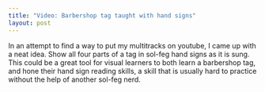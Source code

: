 ```yaml
---
title: "Video: Barbershop tag taught with hand signs"
layout: post
---
```


In an attempt to find a way to put my multitracks on youtube, I came up with a neat idea. Show all four parts of a tag in sol-feg hand signs as it is sung. This could be a great tool for visual learners to both learn a barbershop tag, and hone their hand sign reading skills, a skill that is usually hard to practice without the help of another sol-feg nerd.

<object width="500" height="400" data="http://www.youtube.com/v/EVnBvM6W4so&amp;hl=en&amp;fs=1&amp;rel=0" type="application/x-shockwave-flash"><param name="allowFullScreen" value="true" /><param name="allowscriptaccess" value="always" /><param name="src" value="http://www.youtube.com/v/EVnBvM6W4so&amp;hl=en&amp;fs=1&amp;rel=0" /><param name="allowfullscreen" value="true" /></object>
